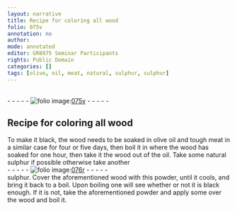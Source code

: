 ```yaml
---
layout: narrative
title: Recipe for coloring all wood
folio: 075v
annotation: no
author:
mode: annotated
editor: GR8975 Seminar Participants
rights: Public Domain
categories: []
tags: [olive, oil, meat, natural, sulphur, sulphur]
---
```


 <br/>- - - - - <a href="http://gallica.bnf.fr/ark:/12148/btv1b10500001g/f156.item"><img src="../assets/photo-icon.png" alt="folio image: " style="display:inline-block; margin-bottom:-3px;"/>075v</a> - - - - - <br/> 
## Recipe for coloring all wood

 
To make it black, the wood needs to be soaked in <span class="material">olive oil</span> and tough <span class="material">meat</span> in a similar case for four or five days, then boil it in where the wood has soaked for one hour, then take it the wood out of the oil. Take some <span class="material">natural sulphur</span> if possible otherwise take another
 <br/>- - - - - <a href="http://gallica.bnf.fr/ark:/12148/btv1b10500001g/f157.item"><img src="../assets/photo-icon.png" alt="folio image: " style="display:inline-block; margin-bottom:-3px;"/>076r</a> - - - - - <br/> 
<span class="material">sulphur</span>. Cover the aforementioned wood with this powder, until it cools, and bring it back to a boil. Upon boiling one will see whether or not it is black enough. If it is not, take the aforementioned powder and apply some over the wood and boil it.
 